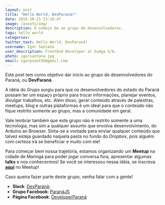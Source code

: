 ```yaml
---
layout: post
title: "Hello World, DevParaná!"
date: 2015-10-21 23:16:47
image: /assets/img/
description: O começo de um grupo de desenvolvedores.
tags: hello world
categories: 
twitter_text: Hello World, DevParaná!
username: Igor Santana
user_description: FrontEnd Developer at Gumga S/A.
photo: igorsantana.jpg
email: igorpsant95@gmail.com
---
```


  Este post tem como objetivo dar início ao grupo de desenvolvedores do Paraná,
  ou **DevParaná**.

  A idéia do Grupo surgiu para que os desenvolvedores do estado do Paraná possam
  ter um espaço próprio para trocar informações, planejar eventos, divulgar trabalhos, etc.
  Além disso, gerar conteúdo através de palestras, meetups, blog e outras plataformas é um
  ideal para que o conteúdo não fique restrito somente ao grupo, mas a comunidade em geral.

  Vale lembrar também que este grupo não é restrito somente a uma tecnologia, mas sim a qualquer
  assunto que envolva desenvolvimento, do Arduino ao Browser. Sinta-se a vontade para enviar qualquer conteúdo que talvez esteja guardado naquela pasta no fundo do *Dropbox*, pois alguém com certeza irá se beneficiar e muito com ele!

  Para começar bem nossa trajetória, estamos organizando um **Meetup** na cidade de Maringá para poder jogar conversa fora, apresentar algumas **talks** e nos conhecermos! Se você se interessou nessa idéia, se inscreva **[aqui](http://www.meetup.com/pt/developerparana/events/226163759/)** no Meetup!

  Caso queira fazer parte deste grupo, venha falar com a gente!

  - **Slack**: [DevParaná](https://devparana.slack.com/);
  - **Grupo Facebook**: [ParanáJS](https://www.facebook.com/groups/paranajs/)
  - **Página Facebook**: [DeveloperParaná](https://www.facebook.com/DeveloperParana?fref=ts)
